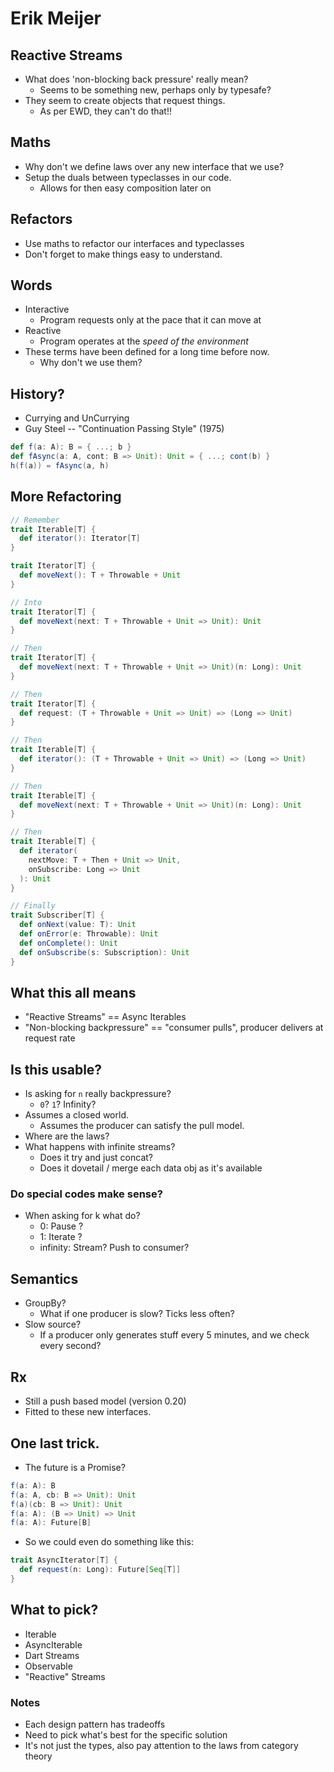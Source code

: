 # Erik Meijer

## Reactive Streams

* What does 'non-blocking back pressure' really mean?
  * Seems to be something new, perhaps only by typesafe?
* They seem to create objects that request things.
  * As per EWD, they can't do that!!

## Maths

* Why don't we define laws over any new interface that we use?
* Setup the duals between typeclasses in our code.
  * Allows for then easy composition later on

## Refactors

* Use maths to refactor our interfaces and typeclasses
* Don't forget to make things easy to understand.

## Words

* Interactive
  * Program requests only at the pace that it can move at
* Reactive
  * Program operates at the _speed of the environment_
* These terms have been defined for a long time before now.
  * Why don't we use them?

## History?

* Currying and UnCurrying
* Guy Steel -- "Continuation Passing Style" (1975)

```scala
def f(a: A): B = { ...; b }
def fAsync(a: A, cont: B => Unit): Unit = { ...; cont(b) }
h(f(a)) = fAsync(a, h)
```

## More Refactoring

```scala
// Remember
trait Iterable[T] {
  def iterator(): Iterator[T]
}

trait Iterator[T] {
  def moveNext(): T + Throwable + Unit
}

// Into
trait Iterator[T] {
  def moveNext(next: T + Throwable + Unit => Unit): Unit
}

// Then
trait Iterator[T] {
  def moveNext(next: T + Throwable + Unit => Unit)(n: Long): Unit
}

// Then
trait Iterator[T] {
  def request: (T + Throwable + Unit => Unit) => (Long => Unit)
}

// Then
trait Iterable[T] {
  def iterator(): (T + Throwable + Unit => Unit) => (Long => Unit)
}

// Then
trait Iterable[T] {
  def moveNext(next: T + Throwable + Unit => Unit)(n: Long): Unit
}

// Then
trait Iterable[T] {
  def iterator(
    nextMove: T + Then + Unit => Unit,
    onSubscribe: Long => Unit
  ): Unit
}

// Finally
trait Subscriber[T] {
  def onNext(value: T): Unit
  def onError(e: Throwable): Unit
  def onComplete(): Unit
  def onSubscribe(s: Subscription): Unit
}
```

## What this all means

* "Reactive Streams" == Async Iterables
* "Non-blocking backpressure" == "consumer pulls", producer delivers at request rate

## Is this usable?

* Is asking for `n` really backpressure?
  * `0`? `1`? Infinity?
* Assumes a closed world.
  * Assumes the producer can satisfy the pull model.
* Where are the laws?
* What happens with infinite streams?
  * Does it try and just concat?
  * Does it dovetail / merge each data obj as it's available


### Do special codes make sense?

* When asking for k what do?
  * 0: Pause ?
  * 1: Iterate ?
  * infinity: Stream? Push to consumer?

## Semantics

* GroupBy?
  * What if one producer is slow? Ticks less often?
* Slow source?
  * If a producer only generates stuff every 5 minutes, and we check every second?

## Rx

* Still a push based model (version 0.20)
* Fitted to these new interfaces.

## One last trick.

* The future is a Promise?

```scala
f(a: A): B
f(a: A, cb: B => Unit): Unit
f(a)(cb: B => Unit): Unit
f(a: A): (B => Unit) => Unit
f(a: A): Future[B]
```

* So we could even do something like this:

```scala
trait AsyncIterator[T] {
  def request(n: Long): Future[Seq[T]]
}
```

## What to pick?

* Iterable
* AsyncIterable
* Dart Streams
* Observable
* "Reactive" Streams

### Notes

* Each design pattern has tradeoffs
* Need to pick what's best for the specific solution
* It's not just the types, also pay attention to the laws from category theory
